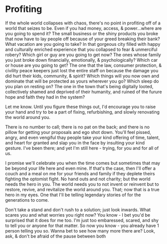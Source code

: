# Profiting

If the whole world collapses with chaos, there's no point in profiting off of a world that seizes to be. Even if you had money, access, & power...where are you going to spend it? The small business or the shiny products you broke that now have to lay people off because of your greed breaking their bank? What vacation are you going to take? In that gorgeous city filled with happy and culturally enriched experience that you collapsed to fear & unmerciful robery? Which girl or guy are you going to get now? The ones whose family you just broke down financially, emotionally, & psychologically? Which car or house are you going to get? The one that the law, consumer protection, & civility peace keepers just lost the entire staff on because the damage you did hurt their kids, community, & spirit? Which things will you now own and dominate that will be protected as yours wherever you go? Which sleep do you plan on resting on? The one in the town that's being digitally looted, collectively shamed and deprived of their humanity, and ruined of the furure hope and faith they had in the system?

Let me know. Until you figure these things out, I'd encourage you to raise your hand and try to be a part of fixing, refurbishing, and slowly renovating the world around you.

There is no number to call; there is no pat on the back; and there is no pillow for getting your proposals and ego shot down. You'll feel pissed, angry, and even vengiful thay people take your kind offering of time, talent, and heart for granted and slap you in the face by insulting your kind gesture. I've been there; and yet I'm still here - trying, for you and for all of us.

I promise we'll celebrate you when the time comes but sometimes that may be beyond your life here and even mine. If that's the case, then I'll offer a couch and a meal on me for your friends and family if they deplete theirs fighting the optomist fight. No hand outs and not charity; but the world needs the hero in you. The world needs you to not invent or reinvent but to restore, revive, and revitalize the world around you. That; now that is a true hero in my eyes. One that I'll be telling legendary stories of for the generations to come.

Don't take a stand and don't rush to a solution; just look inwards. What scares you and what worries you right now? You know - I bet you'd be surprised that it does for me too. I'm just too embaressed, scared, and shy to tell you or anyone for that matter. So now you know - you already have 1 person telling you so. Wanna bet to see how many more there are? Look, ask, & don't be afraid of the pause between both
